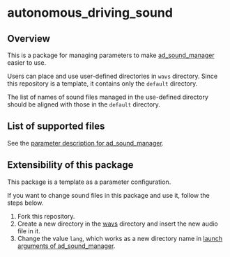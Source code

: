 # autonomous_driving_sound

## Overview
This is a package for managing parameters to make [ad_sound_manager](https://github.com/eve-autonomy/ad_sound_manager) easier to use.

Users can place and use user-defined directories in `wavs` directory.
Since this repository is a template, it contains only the `default` directory.

The list of names of sound files managed in the use-defined directory should be aligned with those in the `default` directory.

## List of supported files
See the [parameter description for ad_sound_manager](https://github.com/eve-autonomy/ad_sound_manager#parameter-description).

## Extensibility of this package
This package is a template as a parameter configuration.

If you want to change sound files in this package and use it, follow the steps below.
1. Fork this repository.
1. Create a new directory in the [wavs](#/wavs) directory and insert the new audio file in it.
1. Change the value `lang`, which works as a new directory name in [launch arguments of ad_sound_manager](https://github.com/eve-autonomy/ad_sound_manager#launch-arguments).
